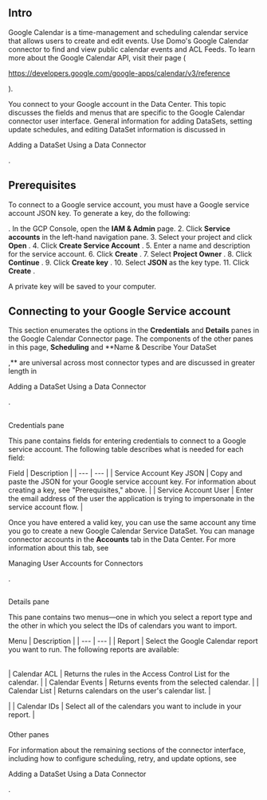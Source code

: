 

Intro
-------

Google Calendar is a time-management and scheduling calendar service that allows users to create and edit events. Use Domo's Google Calendar connector to find and view public calendar events and ACL Feeds. To learn more about the Google Calendar API, visit their page (

https://developers.google.com/google-apps/calendar/v3/reference

).


 You connect to your Google account in the Data Center. This topic discusses the fields and menus that are specific to the Google Calendar connector user interface. General information for adding DataSets, setting update schedules, and editing DataSet information is discussed in

Adding a DataSet Using a Data Connector

.


 Prerequisites
---------------

To connect to a Google service account, you must have a Google service account JSON key. To generate a key, do the following:

. In the GCP Console, open the
 ********IAM & Admin********
 page.
2. Click
 ****************Service accounts****************
 in the left-hand navigation pane.
3. Select your project and click
 ****************Open****************
 .
4. Click
 ****************Create Service Account****************
 .
5. Enter a name and description for the service account.
6. Click
 ****************Create****************
 .
7. Select
 ****************Project Owner****************
 .
8. Click
 ****************Continue****************
 .
9. Click
 ****************Create key****************
 .
10. Select
 ****************JSON****************
 as the key type.
11. Click
 ****************Create****************
 .

A private key will be saved to your computer.


 Connecting to your Google Service account
-------------------------------------------

This section enumerates the options in the
 **Credentials**
 and
 **Details**
 panes in the Google Calendar Connector page. The components of the other panes in this page,
 **Scheduling**
 and
 **Name & Describe Your DataSet

,**
 are universal across most connector types and are discussed in greater length in

Adding a DataSet Using a Data Connector

.

##
 Credentials pane

This pane contains fields for entering credentials to connect to a Google service account. The following table describes what is needed for each field:


 Field
  |
 Description
  |
| --- | --- |
|
 Service Account Key JSON
  |
 Copy and paste the JSON for your Google service account key. For information about creating a key, see "Prerequisites," above.
  |
|
 Service Account User
  |
 Enter the email address of the user the application is trying to impersonate in the service account flow.
  |

Once you have entered a valid key, you can use the same account any time you go to create a new Google Calendar Service DataSet. You can manage connector accounts in the
 ****************Accounts****************
 tab in the Data Center. For more information about this tab, see

Managing User Accounts for Connectors

.

##
 Details pane

This pane contains two menus—one in which you select a report type and the other in which you select the IDs of calendars you want to import.


 Menu
  |
 Description
  |
| --- | --- |
|
 Report
  |
 Select the Google Calendar report you want to run. The following reports are available:


|  |  |
| --- | --- |
|
 Calendar ACL
  |
 Returns the rules in the Access Control List for the calendar.
  |
|
 Calendar Events
  |
 Returns events from the selected calendar.
  |
|
 Calendar List
  |
 Returns calendars on the user's calendar list.
  |

|
|
 Calendar IDs
  |
 Select all of the calendars you want to include in your report.
  |


###
 Other panes

For information about the remaining sections of the connector interface, including how to configure scheduling, retry, and update options, see

Adding a DataSet Using a Data Connector

.

